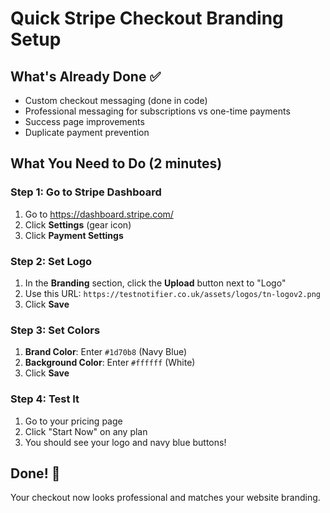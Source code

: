 # Quick Stripe Checkout Branding Setup

## What's Already Done ✅
- Custom checkout messaging (done in code)
- Professional messaging for subscriptions vs one-time payments
- Success page improvements
- Duplicate payment prevention

## What You Need to Do (2 minutes)

### Step 1: Go to Stripe Dashboard
1. Go to https://dashboard.stripe.com/
2. Click **Settings** (gear icon)
3. Click **Payment Settings**

### Step 2: Set Logo
1. In the **Branding** section, click the **Upload** button next to "Logo"
2. Use this URL: `https://testnotifier.co.uk/assets/logos/tn-logov2.png`
3. Click **Save**

### Step 3: Set Colors
1. **Brand Color**: Enter `#1d70b8` (Navy Blue)
2. **Background Color**: Enter `#ffffff` (White)
3. Click **Save**

### Step 4: Test It
1. Go to your pricing page
2. Click "Start Now" on any plan
3. You should see your logo and navy blue buttons!

## Done! 🎉

Your checkout now looks professional and matches your website branding.


